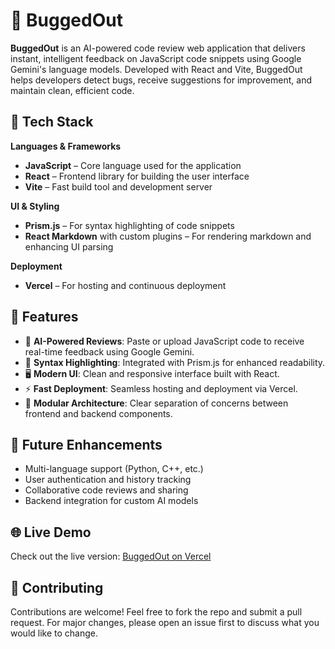 # 🐞 BuggedOut

**BuggedOut** is an AI-powered code review web application that delivers instant, intelligent feedback on JavaScript code snippets using Google Gemini's language models. Developed with React and Vite, BuggedOut helps developers detect bugs, receive suggestions for improvement, and maintain clean, efficient code.

## 🔧 Tech Stack

**Languages & Frameworks**  
- **JavaScript** – Core language used for the application  
- **React** – Frontend library for building the user interface  
- **Vite** – Fast build tool and development server  

**UI & Styling**  
- **Prism.js** – For syntax highlighting of code snippets  
- **React Markdown** with custom plugins – For rendering markdown and enhancing UI parsing  

**Deployment**  
- **Vercel** – For hosting and continuous deployment


## 🚀 Features

- 💬 **AI-Powered Reviews**: Paste or upload JavaScript code to receive real-time feedback using Google Gemini.
- 🎨 **Syntax Highlighting**: Integrated with Prism.js for enhanced readability.
- 🖥 **Modern UI**: Clean and responsive interface built with React.
- ⚡ **Fast Deployment**: Seamless hosting and deployment via Vercel.
- 🧩 **Modular Architecture**: Clear separation of concerns between frontend and backend components.


## 📌 Future Enhancements

- Multi-language support (Python, C++, etc.)
- User authentication and history tracking
- Collaborative code reviews and sharing
- Backend integration for custom AI models


## 🌐 Live Demo

Check out the live version: [BuggedOut on Vercel](https://your-vercel-link.com)

## 🤝 Contributing

Contributions are welcome! Feel free to fork the repo and submit a pull request. For major changes, please open an issue first to discuss what you would like to change.

